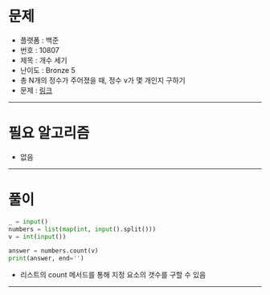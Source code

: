 # 문제
- 플랫폼 : 백준
- 번호 : 10807
- 제목 : 개수 세기
- 난이도 : Bronze 5
- 총 N개의 정수가 주어졌을 때, 정수 v가 몇 개인지 구하기
- 문제 : <a href="https://www.acmicpc.net/problem/10807" target="_blank">링크</a>

---

# 필요 알고리즘
- 없음

---

# 풀이
```python
_ = input()
numbers = list(map(int, input().split()))
v = int(input())

answer = numbers.count(v)
print(answer, end='')
```
- 리스트의 count 메서드를 통해 지정 요소의 갯수를 구할 수 있음

---
